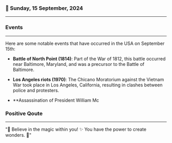 ### 📅 Sunday, 15 September, 2024
------
### Events
------
Here are some notable events that have occurred in the USA on September 15th:

- **Battle of North Point (1814)**: Part of the War of 1812, this battle occurred near Baltimore, Maryland, and was a precursor to the Battle of Baltimore.
  
- **Los Angeles riots (1970)**: The Chicano Moratorium against the Vietnam War took place in Los Angeles, California, resulting in clashes between police and protesters.

- **Assassination of President William Mc
### Positive Qoute
------
"🌟 Believe in the magic within you! ✨ You have the power to create wonders. 💖"
